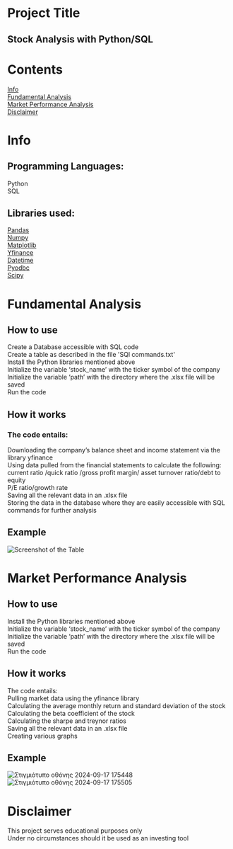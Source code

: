 # Project Title
## Stock Analysis with Python/SQL <br>
# Contents
[Info](#Info)<br>
[Fundamental Analysis](#Fundamental-Analysis)<br>
[Market Performance Analysis](#Market-Performance-Analysis)<br>
[Disclaimer](#Disclaimer)
# Info
## Programming Languages: 
Python <br>
SQL <br>
## Libraries used:
[Pandas](https://pandas.pydata.org/#:~:text=pandas%20is%20a%20fast,%20powerful,%20flexible)<br>
[Numpy](https://numpy.org/)<br>
[Matplotlib](https://matplotlib.org/)<br>
[Yfinance](https://pypi.org/project/yfinance/)<br>
[Datetime](https://docs.python.org/3/library/datetime.html)<br>
[Pyodbc](https://pypi.org/project/pyodbc/)<br>
[Scipy](https://scipy.org/)<br>
# Fundamental Analysis
## How to use
Create a Database accessible with SQL code<br>
Create a table as described in the file 'SQl commands.txt'<br>
Install the Python libraries mentioned above<br>
Initialize the variable ‘stock_name’ with the ticker symbol of the company<br>
Initialize the variable ‘path’ with the directory where the .xlsx file will be saved<br>
Run the code<br>



## How it works
### The code entails:
Downloading the company’s balance sheet and income statement via the library yfinance<br>
Using data pulled from  the financial statements to calculate the following:<br>
current ratio /quick ratio /gross profit margin/ asset turnover ratio/debt to equity<br>
P/E ratio/growth rate<br>
Saving all the relevant data in an .xlsx file<br>
Storing the data in the database where they are easily accessible with SQL commands for further analysis<br>
## Example
![Screenshot of the Table](https://github.com/user-attachments/assets/5d2e6774-20e3-4224-a120-f0170f6ffe07)



# Market Performance Analysis

## How to use
Install the Python libraries mentioned above<br>
Initialize the variable ‘stock_name’ with the ticker symbol of the company<br>
Initialize the variable ‘path’ with the directory where the .xlsx file will be saved<br>
Run the code<br>


## How it works
The code entails:<br>
Pulling market data using the yfinance library<br>
Calculating the average monthly return and standard deviation of the stock<br>
Calculating the beta coefficient of the stock<br>
Calculating the sharpe and treynor ratios<br>
Saving all the relevant data in an .xlsx file<br>
Creating various graphs<br>





## Example
![Στιγμιότυπο οθόνης 2024-09-17 175448](https://github.com/user-attachments/assets/d6a7f0aa-8bd3-4711-866e-ddce3be3eb6a)
![Στιγμιότυπο οθόνης 2024-09-17 175505](https://github.com/user-attachments/assets/ce37ec5a-375a-4522-a0eb-0e939099bd1e)


# Disclaimer
This project serves educational purposes only<br>
Under no circumstances should it be used as an investing tool
